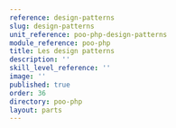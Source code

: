 ```yaml
---
reference: design-patterns
slug: design-patterns
unit_reference: poo-php-design-patterns
module_reference: poo-php
title: Les design patterns
description: ''
skill_level_reference: ''
image: ''
published: true
order: 36
directory: poo-php
layout: parts
---
```

